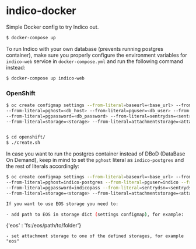 # indico-docker

Simple Docker config to try Indico out.

```sh
$ docker-compose up
```

To run Indico with your own database (prevents running postgres container), make sure you properly configure the
environment variables for `indico-web` service in `docker-compose.yml` and run the following command instead:

```sh
$ docker-compose up indico-web
```


### OpenShift

```sh
$ oc create configmap settings --from-literal=baseurl=<base_url> --from-literal=pgdatabase=<db_name>
--from-literal=pghost=<db_host> --from-literal=pguser=<db_user> --from-literal=pgport=<db_port>
--from-literal=pgpassword=<db_password> --from-literal=sentrydsn=<sentrydsn> --from-literal=secretkey=<secretkey>
--from-literal=storage=<storage> --from-literal=attachmentstorage=<attachment_storage>


$ cd openshift/
$ ./create.sh
```

In case you want to run the postgres container instead of DBoD (DataBase On Demand), keep in mind to set the `pghost`
literal as `indico-postgres` and the rest of literals accordingly:

```sh
$ oc create configmap settings --from-literal=baseurl=<base_url> --from-literal=pgdatabase=indico
--from-literal=pghost=indico-postgres --from-literal=pguser=indico --from-literal=pgport=5432
--from-literal=pgpassword=indicopass --from-literal=sentrydsn=<sentrydsn> --from-literal=secretkey=<secretkey>
--from-literal=storage=<storage> --from-literal=attachmentstorage=<attachment_storage>

If you want to use EOS storage you need to:

- add path to EOS in storage dict (settings configmap), for example:
```
{'eos' : 'fs:/eos/path/to/folder'}
```
- set attachment storage to one of the defined storages, for example "eos"